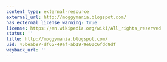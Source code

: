 ```yaml
---
content_type: external-resource
external_url: http://moggymania.blogspot.com/
has_external_license_warning: true
license: https://en.wikipedia.org/wiki/All_rights_reserved
status: ''
title: http://moggymania.blogspot.com/
uid: 45beab97-df65-49af-ab19-9e00c6fdd8df
wayback_url: ''
---
```

